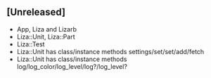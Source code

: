 ## [Unreleased]

- App, Liza and Lizarb
- Liza::Unit, Liza::Part
- Liza::Test
- Liza::Unit has class/instance methods settings/set/set/add/fetch
- Liza::Unit has class/instance methods log/log_color/log_level/log?/log_level?

